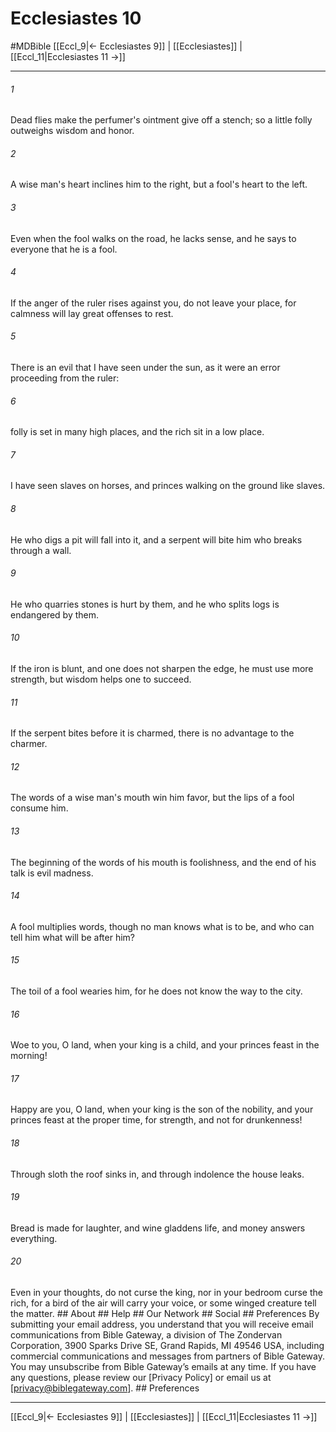 # Ecclesiastes 10
#MDBible
[[Eccl_9|← Ecclesiastes 9]] | [[Ecclesiastes]] | [[Eccl_11|Ecclesiastes 11 →]]

***


###### 1 
Dead flies make the perfumer's ointment give off a stench; so a little folly outweighs wisdom and honor. 

###### 2 
A wise man's heart inclines him to the right, but a fool's heart to the left. 

###### 3 
Even when the fool walks on the road, he lacks sense, and he says to everyone that he is a fool. 

###### 4 
If the anger of the ruler rises against you, do not leave your place, for calmness will lay great offenses to rest. 

###### 5 
There is an evil that I have seen under the sun, as it were an error proceeding from the ruler: 

###### 6 
folly is set in many high places, and the rich sit in a low place. 

###### 7 
I have seen slaves on horses, and princes walking on the ground like slaves. 

###### 8 
He who digs a pit will fall into it, and a serpent will bite him who breaks through a wall. 

###### 9 
He who quarries stones is hurt by them, and he who splits logs is endangered by them. 

###### 10 
If the iron is blunt, and one does not sharpen the edge, he must use more strength, but wisdom helps one to succeed. 

###### 11 
If the serpent bites before it is charmed, there is no advantage to the charmer. 

###### 12 
The words of a wise man's mouth win him favor, but the lips of a fool consume him. 

###### 13 
The beginning of the words of his mouth is foolishness, and the end of his talk is evil madness. 

###### 14 
A fool multiplies words, though no man knows what is to be, and who can tell him what will be after him? 

###### 15 
The toil of a fool wearies him, for he does not know the way to the city. 

###### 16 
Woe to you, O land, when your king is a child, and your princes feast in the morning! 

###### 17 
Happy are you, O land, when your king is the son of the nobility, and your princes feast at the proper time, for strength, and not for drunkenness! 

###### 18 
Through sloth the roof sinks in, and through indolence the house leaks. 

###### 19 
Bread is made for laughter, and wine gladdens life, and money answers everything. 

###### 20 
Even in your thoughts, do not curse the king, nor in your bedroom curse the rich, for a bird of the air will carry your voice, or some winged creature tell the matter. ## About ## Help ## Our Network ## Social ## Preferences By submitting your email address, you understand that you will receive email communications from Bible Gateway, a division of The Zondervan Corporation, 3900 Sparks Drive SE, Grand Rapids, MI 49546 USA, including commercial communications and messages from partners of Bible Gateway. You may unsubscribe from Bible Gateway&rsquo;s emails at any time. If you have any questions, please review our [Privacy Policy] or email us at [privacy@biblegateway.com]. ## Preferences

***

[[Eccl_9|← Ecclesiastes 9]] | [[Ecclesiastes]] | [[Eccl_11|Ecclesiastes 11 →]]
